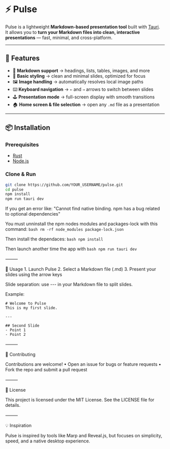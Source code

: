# ⚡ Pulse

Pulse is a lightweight **Markdown-based presentation tool** built with [Tauri](https://tauri.app/).  
It allows you to **turn your Markdown files into clean, interactive presentations** — fast, minimal, and cross-platform.

---

## 🚀 Features

- 📄 **Markdown support** → headings, lists, tables, images, and more  
- 🎨 **Basic styling** → clean and minimal slides, optimized for focus  
- 🖼️ **Image handling** → automatically resolves local image paths  
- ⌨️ **Keyboard navigation** → `←` and `→` arrows to switch between slides  
- 🕹️ **Presentation mode** → full-screen display with smooth transitions  
- 🏠 **Home screen & file selection** → open any `.md` file as a presentation  

---

## 📦 Installation

### Prerequisites
- [Rust](https://www.rust-lang.org/)  
- [Node.js](https://nodejs.org/)  

### Clone & Run
```bash
git clone https://github.com/YOUR_USERNAME/pulse.git
cd pulse
npm install
npm run tauri dev
```

If you get an error like: "Cannot find native binding. npm has a bug related to optional dependencies"

You must unninstall the npm nodes modules and packages-lock with this command:
`bash
rm -rf node_modules package-lock.json
`

Then install the dependaces:
`bash
npm install
`

Then launch another time the app with 
`bash
npm run tauri dev
`

⸻

🎯 Usage
	1.	Launch Pulse
	2.	Select a Markdown file (.md)
	3.	Present your slides using the arrow keys

Slide separation: use --- in your Markdown file to split slides.

Example:
```
# Welcome to Pulse
This is my first slide.

---

## Second Slide
- Point 1
- Point 2
```

⸻

🤝 Contributing

Contributions are welcome!
	•	Open an issue for bugs or feature requests
	•	Fork the repo and submit a pull request

⸻

📜 License

This project is licensed under the MIT License.
See the LICENSE file for details.

⸻

💡 Inspiration

Pulse is inspired by tools like Marp and Reveal.js,
but focuses on simplicity, speed, and a native desktop experience.

